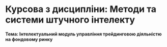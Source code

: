 # Курсова з дисципліни: Методи та системи штучного інтелекту
#### Тема: Інтелектуальний модуль управління трейдинговою діяльністю на фондовому ринку